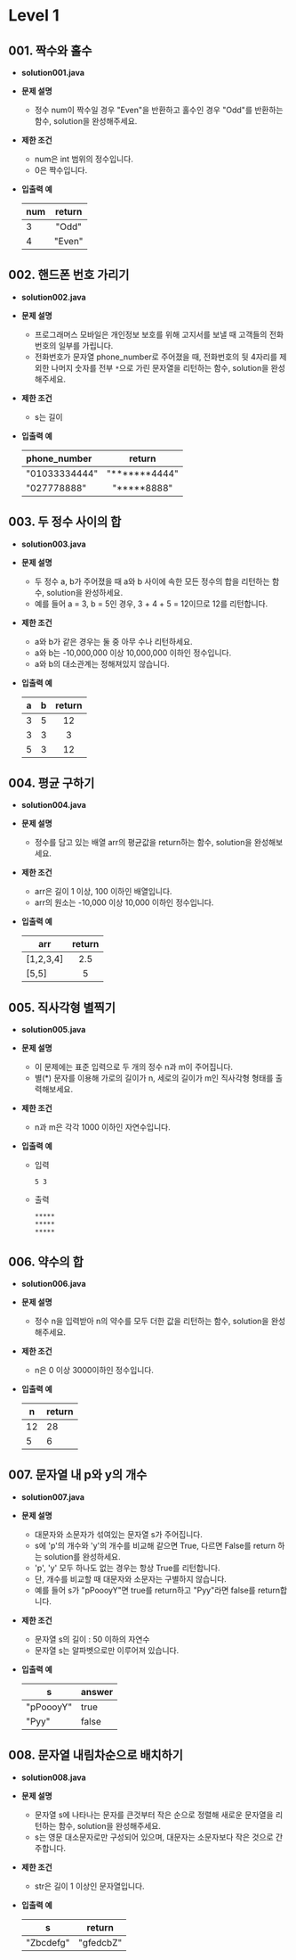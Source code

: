 # Level 1

## 001. 짝수와 홀수

- **solution001.java**
- **문제 설명**
  - 정수 num이 짝수일 경우 "Even"을 반환하고 홀수인 경우 "Odd"를 반환하는 함수, solution을 완성해주세요.
- **제한 조건**
  - num은 int 범위의 정수입니다.
  - 0은 짝수입니다.

- **입출력 예**

  | num  | return |
  | ---- | :----: |
  | 3    | "Odd"  |
  | 4    | "Even" |


## 002. 핸드폰 번호 가리기

- **solution002.java**
- **문제 설명**
  - 프로그래머스 모바일은 개인정보 보호를 위해 고지서를 보낼 때 고객들의 전화번호의 일부를 가립니다.
  - 전화번호가 문자열 phone_number로 주어졌을 때, 전화번호의 뒷 4자리를 제외한 나머지 숫자를 전부 `*`으로 가린 문자열을 리턴하는 함수, solution을 완성해주세요.
- **제한 조건**
  - s는 길이 

- **입출력 예** 

  | phone_number  |    return     |
  | :------------ | :-----------: |
  | "01033334444" | "*******4444" |
  | "027778888"   |  "*****8888"  |


## 003. 두 정수 사이의 합

- **solution003.java**
- **문제 설명**
  - 두 정수 a, b가 주어졌을 때 a와 b 사이에 속한 모든 정수의 합을 리턴하는 함수, solution을 완성하세요.
  - 예를 들어 a = 3, b = 5인 경우, 3 + 4 + 5 = 12이므로 12를 리턴합니다.
- **제한 조건**
  - a와 b가 같은 경우는 둘 중 아무 수나 리턴하세요.
  - a와 b는 -10,000,000 이상 10,000,000 이하인 정수입니다.
  - a와 b의 대소관계는 정해져있지 않습니다. 

- **입출력 예** 

  | a | b | return |
  | :-----------: | :-----------: | :-----------: |
  | 3 | 5 | 12 |
  | 3 | 3 | 3  |
  | 5 | 3 | 12 |


## 004. 평균 구하기

- **solution004.java**
- **문제 설명**
  - 정수를 담고 있는 배열 arr의 평균값을 return하는 함수, solution을 완성해보세요.
- **제한 조건**
  - arr은 길이 1 이상, 100 이하인 배열입니다.
  - arr의 원소는 -10,000 이상 10,000 이하인 정수입니다.
    
- **입출력 예**

    | arr       | return |
    | --------- | :----: |
    | [1,2,3,4] |  2.5   |
    | [5,5]     |   5    |


## 005. 직사각형 별찍기

- **solution005.java**
- **문제 설명**
  - 이 문제에는 표준 입력으로 두 개의 정수 n과 m이 주어집니다.
  - 별(*) 문자를 이용해 가로의 길이가 n, 세로의 길이가 m인 직사각형 형태를 출력해보세요.
- **제한 조건**
  - n과 m은 각각 1000 이하인 자연수입니다.
    
- **입출력 예**

  - 입력
    ```
    5 3
    ```

  - 출력
    ```
    *****
    *****
    *****
    ```


## 006. 약수의 합

- **solution006.java**
- **문제 설명**
  - 정수 n을 입력받아 n의 약수를 모두 더한 값을 리턴하는 함수, solution을 완성해주세요.
- **제한 조건**
  - n은 0 이상 3000이하인 정수입니다.
    
- **입출력 예**

    | n    | return |
    | ---- | ------ |
    | 12   | 28     |
    | 5    | 6      |


## 007. 문자열 내 p와 y의 개수

- **solution007.java**
- **문제 설명**
  - 대문자와 소문자가 섞여있는 문자열 s가 주어집니다.
  - s에 'p'의 개수와 'y'의 개수를 비교해 같으면 True, 다르면 False를 return 하는 solution를 완성하세요.
  - 'p', 'y' 모두 하나도 없는 경우는 항상 True를 리턴합니다. 
  - 단, 개수를 비교할 때 대문자와 소문자는 구별하지 않습니다.
  - 예를 들어 s가 "pPoooyY"면 true를 return하고 "Pyy"라면 false를 return합니다.
- **제한 조건**
  - 문자열 s의 길이 : 50 이하의 자연수
  - 문자열 s는 알파벳으로만 이루어져 있습니다.
    
- **입출력 예**

    | s         | answer |
    | --------- | ------ |
    | "pPoooyY" | true   |
    | "Pyy"     | false  |


## 008. 문자열 내림차순으로 배치하기

- **solution008.java**
- **문제 설명**
  - 문자열 s에 나타나는 문자를 큰것부터 작은 순으로 정렬해 새로운 문자열을 리턴하는 함수, solution을 완성해주세요.
  - s는 영문 대소문자로만 구성되어 있으며, 대문자는 소문자보다 작은 것으로 간주합니다.
- **제한 조건**
  - str은 길이 1 이상인 문자열입니다.
    
- **입출력 예**

    | s         | return    |
    | --------- | --------- |
    | "Zbcdefg" | "gfedcbZ" |



